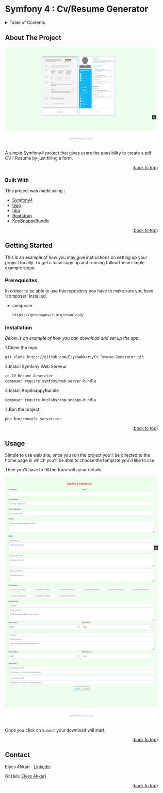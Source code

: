 <div id="top"></div>

# Symfony 4 : Cv/Resume Generator

 <!-- TABLE OF CONTENTS -->
<details>
  <summary>Table of Contents</summary>
  <ol>
    <li>
      <a href="#about-the-project">About The Project</a>
      <ul>
        <li><a href="#built-with">Built With</a></li>
      </ul>
    </li>
    <li>
      <a href="#getting-started">Getting Started</a>
      <ul>
        <li><a href="#prerequisites">Prerequisites</a></li>
        <li><a href="#installation">Installation</a></li>
      </ul>
    </li>
    <li><a href="#usage">Usage</a></li>
    <li><a href="#contact">Contact</a></li>
  </ol>
</details>


<!-- ABOUT THE PROJECT -->
## About The Project

![home page](img/home.png)

A simple Symfony4 project that gives users the possibility to create a pdf CV / Resume by just filling a form.

<p align="right">(<a href="#top">back to top</a>)</p>

### Built With

This project was made using :

* [Symfony4](https://symfony.com/4)
* [twig](https://twig.symfony.com/)
* [php](https://www.php.net/)
* [Bootstrap](https://getbootstrap.com)
* [KnpSnappyBundle](https://github.com/KnpLabs/KnpSnappyBundle)

<p align="right">(<a href="#top">back to top</a>)</p>

## Getting Started

This is an example of how you may give instructions on setting up your project locally.
To get a local copy up and running follow these simple example steps.

### Prerequisites

In ordeer to be able to use this repository  you have to make sure you have 'composer' installed.
* composer
  ```sh
  https://getcomposer.org/download/
  ```
  
### Installation

_Below is an example of how you can download and set up the app._

1.Clone the repo
   ```sh
   git clone https://github.com/ElyesAkkari/CV_Resume-Generator.git
   ```

2.Install Symfony Web Serveur
   ```sh
   cd CV_Resume-Generator
   composer require symfony/web-server-bundle
   ```
3.Install KnpSnappyBundle
   ```sh
   composer require knplabs/knp-snappy-bundle
   ```
    
4.Run the project
   ```sh
   php bin/console server:run
   ```
   
<p align="right">(<a href="#top">back to top</a>)</p>

<!-- USAGE EXAMPLES -->
## Usage

Simple to use web site, once you run the project you'll be directed to the home page in which you'll be able to choose the template you'd like to use.

Then you'll have to fill the form with your details.

![CV form](img/fom.png)

Once you click on `Submit` your download will start.

<p align="right">(<a href="#top">back to top</a>)</p>

<!-- CONTACT -->
## Contact

Elyes Akkari - [Linkedin](https://www.linkedin.com/in/elyes-akkari-26013a1b9/)

GitHub: [Elyes Akkari](https://github.com/ElyesAkkari)

<p align="right">(<a href="#top">back to top</a>)</p>

